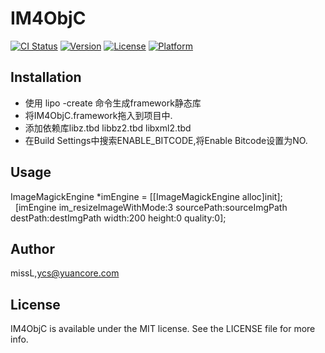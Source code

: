 # IM4ObjC

[![CI Status](http://img.shields.io/travis/1214099793@qq.com/IM4ObjC.svg?style=flat)](https://travis-ci.org/1214099793@qq.com/IM4ObjC)
[![Version](https://img.shields.io/cocoapods/v/IM4ObjC.svg?style=flat)](http://cocoapods.org/pods/IM4ObjC)
[![License](https://img.shields.io/cocoapods/l/IM4ObjC.svg?style=flat)](http://cocoapods.org/pods/IM4ObjC)
[![Platform](https://img.shields.io/cocoapods/p/IM4ObjC.svg?style=flat)](http://cocoapods.org/pods/IM4ObjC)

## Installation
* 使用 lipo -create 命令生成framework静态库
* 将IM4ObjC.framework拖入到项目中.
* 添加依赖库libz.tbd libbz2.tbd libxml2.tbd
* 在Build Settings中搜索ENABLE_BITCODE,将Enable Bitcode设置为NO.

## Usage
ImageMagickEngine *imEngine = [[ImageMagickEngine alloc]init]; <br/>   [imEngine im_resizeImageWithMode:3 sourcePath:sourceImgPath destPath:destImgPath width:200 height:0 quality:0];

## Author

missL,ycs@yuancore.com

## License

IM4ObjC is available under the MIT license. See the LICENSE file for more info.

